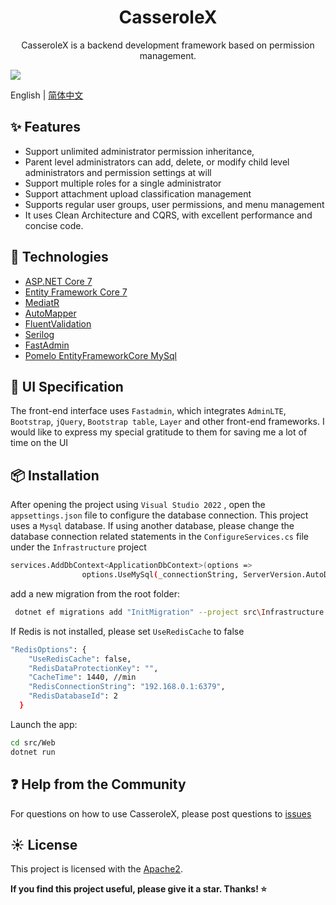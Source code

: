 <h1 align="center">
CasseroleX
</h1>

<div align="center">

CasseroleX is a backend development framework based on permission management.
 
</div>

[![](https://img.alicdn.com/tfs/TB1t6QPylr0gK0jSZFnXXbRRXXa-4000-1378.png)](http://ng.ant.design)

English | [简体中文](README-zh_CN.md)


## ✨ Features

- Support unlimited administrator permission inheritance,
- Parent level administrators can add, delete, or modify child level administrators and permission settings at will
- Support multiple roles for a single administrator
- Support attachment upload classification management
- Supports regular user groups, user permissions, and menu management
- It uses Clean Architecture and CQRS, with excellent performance and concise code.
 


## 🎉 Technologies

- [ASP.NET Core 7](https://docs.microsoft.com/en-us/aspnet/core/introduction-to-aspnet-core)
- [Entity Framework Core 7](https://docs.microsoft.com/en-us/ef/core/)
- [MediatR](https://github.com/jbogard/MediatR)
- [AutoMapper](https://automapper.org/)
- [FluentValidation](https://fluentvalidation.net/)
- [Serilog](https://github.com/serilog/serilog-aspnetcore)
- [FastAdmin](https://github.com/karsonzhang/fastadmin)
- [Pomelo EntityFrameworkCore MySql](https://github.com/PomeloFoundation/Pomelo.EntityFrameworkCore.MySql) 
 

## 🎨 UI Specification

The front-end interface uses `Fastadmin`, which integrates `AdminLTE`, `Bootstrap`, `jQuery`, `Bootstrap table`, `Layer` and other front-end frameworks. I would like to express my special gratitude to them for saving me a lot of time on the UI


## 📦 Installation

After opening the project using `Visual Studio 2022` , open the `appsettings.json` file to configure the database connection. This project uses a `Mysql` database. If using another database, please change the database connection related statements in the `ConfigureServices.cs` file under the `Infrastructure` project

```bash
services.AddDbContext<ApplicationDbContext>(options =>
                options.UseMySql(_connectionString, ServerVersion.AutoDetect(_connectionString)));
```

add a new migration from the root folder:


```bash
 dotnet ef migrations add "InitMigration" --project src\Infrastructure --startup-project src\WebUI --output-dir Migrations
```

If Redis is not installed, please set `UseRedisCache` to false

```bash
"RedisOptions": {
    "UseRedisCache": false, 
    "RedisDataProtectionKey": "",
    "CacheTime": 1440, //min
    "RedisConnectionString": "192.168.0.1:6379",
    "RedisDatabaseId": 2
  }
```

Launch the app:
```bash
cd src/Web
dotnet run
```
  
## ❓ Help from the Community

For questions on how to use CasseroleX, please post questions to [issues](https://github.com/Harold-Jiang/CasseroleX/issues)  
 

## ☀️ License

This project is licensed with the [Apache2](LICENSE).



**If you find this project useful, please give it a star. Thanks! ⭐**